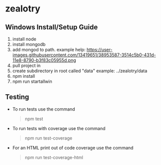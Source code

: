 # zealotry
## Windows Install/Setup Guide
1. install node
2. install mongodb
3. add mongod to path. example help:
https://user-images.githubusercontent.com/13419651/38953587-3514c5b0-431d-11e8-8790-b3f83c05955d.png
4. pull project in
5. create subdirectory in root called "data" example: ../zealotry/data
6. npm install
7. npm run startallwin

## Testing
* To run tests use the command
    > npm test

* To run tests with coverage use the command
    > npm run test-coverage

* For an HTML print out of code coverage use the command
    > npm run test-coverage-html